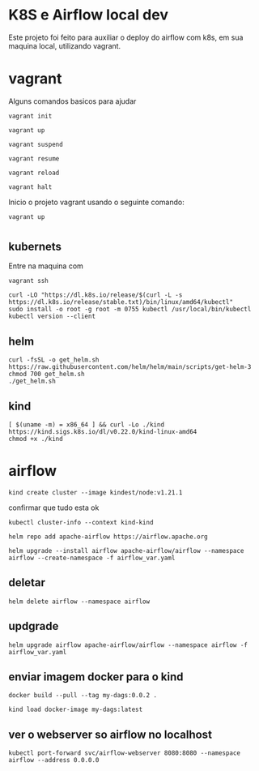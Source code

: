 # K8S e Airflow local dev

Este projeto foi feito para auxiliar o deploy do airflow com k8s, em sua maquina local, utilizando vagrant.


# vagrant

Alguns comandos basicos para ajudar

```
vagrant init

vagrant up

vagrant suspend

vagrant resume

vagrant reload

vagrant halt
```

Inicio o projeto vagrant usando o seguinte comando:

```
vagrant up
```


# ############################
## kubernets

Entre na maquina com

```
vagrant ssh
```


```
curl -LO "https://dl.k8s.io/release/$(curl -L -s https://dl.k8s.io/release/stable.txt)/bin/linux/amd64/kubectl"
sudo install -o root -g root -m 0755 kubectl /usr/local/bin/kubectl
kubectl version --client
```

## helm
```
curl -fsSL -o get_helm.sh https://raw.githubusercontent.com/helm/helm/main/scripts/get-helm-3
chmod 700 get_helm.sh
./get_helm.sh
```

## kind

```
[ $(uname -m) = x86_64 ] && curl -Lo ./kind https://kind.sigs.k8s.io/dl/v0.22.0/kind-linux-amd64
chmod +x ./kind
```

# airflow

```
kind create cluster --image kindest/node:v1.21.1
```

confirmar que tudo esta ok

```
kubectl cluster-info --context kind-kind
```

```
helm repo add apache-airflow https://airflow.apache.org
```

```
helm upgrade --install airflow apache-airflow/airflow --namespace airflow --create-namespace -f airflow_var.yaml
```


## deletar
```
helm delete airflow --namespace airflow
```

## updgrade
```
helm upgrade airflow apache-airflow/airflow --namespace airflow -f airflow_var.yaml
```


## enviar imagem docker para o kind

```
docker build --pull --tag my-dags:0.0.2 .

kind load docker-image my-dags:latest
```

## ver o webserver so airflow no localhost

```
kubectl port-forward svc/airflow-webserver 8080:8080 --namespace airflow --address 0.0.0.0
```